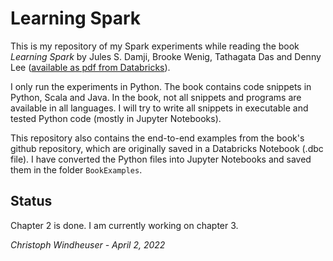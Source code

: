 # Learning Spark
This is my repository of my Spark experiments while reading the book *Learning Spark* by Jules S. Damji, Brooke Wenig, Tathagata Das and Denny Lee ([available as pdf from Databricks](https://pages.databricks.com/rs/094-YMS-629/images/LearningSpark2.0.pdf)).

I only run the experiments in Python. The book contains code snippets in Python, Scala and Java. In the book, not all snippets and programs are available in all languages. I will try to  write all snippets in executable and tested Python code (mostly in Jupyter Notebooks).

This repository also contains the end-to-end examples from the book's github repository, which are originally saved in a Databricks Notebook (.dbc file). I have converted the Python files into Jupyter Notebooks and saved them in the folder `BookExamples`.

## Status

Chapter 2 is done. I am currently working on chapter 3.

*Christoph Windheuser - April 2, 2022*


